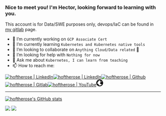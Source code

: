 ### Nice to meet you! I'm Hector, looking forward to learning with you.

This account is for Data/SWE purposes only, devops/IaC can be found in [my gitlab][gitlab] page.

- 🔭 I’m currently working on `GCP Associate Cert`
- 🌱 I’m currently learning `Kubernetes and Kubernetes native tools`
- 👯 I’m looking to collaborate on `Anything Cloud/Data related` 👀
- 🤔 I’m looking for help with `Nothing for now`
- 💬 Ask me about `Kubernetes, I can learn from teaching`
- 📫 How to reach me:

[<img alt="hoftherose | LinkedIn" width="25px" src="https://cdn.jsdelivr.net/npm/simple-icons@v3/icons/gmail.svg" />][email][<img alt="hoftherose | LinkedIn" width="22px" src="https://cdn.jsdelivr.net/npm/simple-icons@v3/icons/linkedin.svg" />][linkedin][<img alt="hoftherose | Github" width="22px" src="https://cdn.jsdelivr.net/npm/simple-icons@v3/icons/github.svg" />][github][<img alt="hoftherose | Gitlab" width="22px" src="https://cdn.jsdelivr.net/npm/simple-icons@v3/icons/gitlab.svg" />][gitlab][<img alt="hoftherose | YouTube" width="22px" src="https://cdn.jsdelivr.net/npm/simple-icons@v3/icons/youtube.svg" />][youtube][<img alt="hoftherose.com" width="22px" src="https://raw.githubusercontent.com/iconic/open-iconic/master/svg/globe.svg" />][website]

---

[![hoftherose's GitHub stats](https://github-readme-stats.vercel.app/api?username=hoftherose&hide=stars&count_private=true&show_icons=true)](https://github.com/hoftherose/github-readme-stats)

<img src="https://github-readme-streak-stats.herokuapp.com/?user=hoftherose" />

<img src="https://github-readme-stats.vercel.app/api/top-langs/?username=hoftherose" />

[email]: https://www.hoftherose@gmail.com
[linkedin]: https://www.linkedin.com/in/hoftherose
[github]: https://www.github.com/hoftherose
[gitlab]: https://www.gitlab.com/hoftherose
[youtube]: https://www.youtube.com
[website]: https://www.github.com/hoftherose
